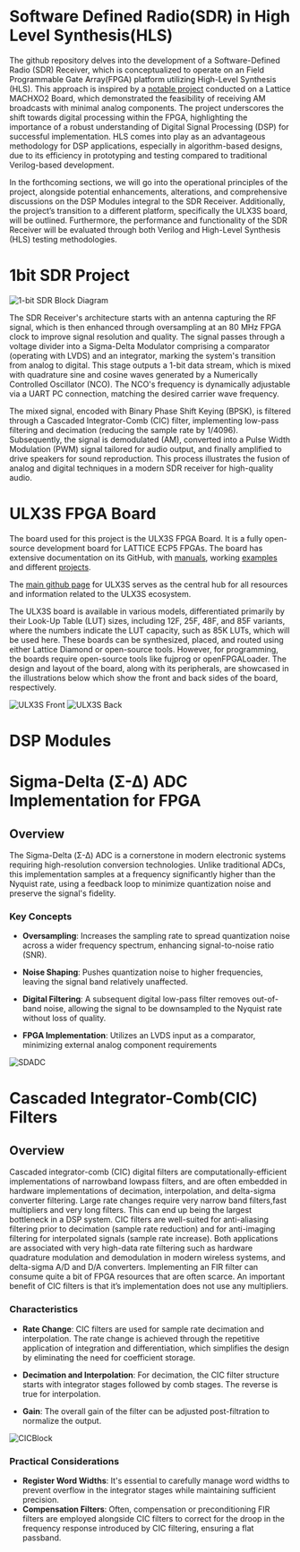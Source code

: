# Software Defined Radio(SDR) in High Level Synthesis(HLS)

The github repository delves into the development of a Software-Defined Radio (SDR) Receiver, which is conceptualized to operate on an Field Programmable Gate Array(FPGA) platform utilizing High-Level Synthesis (HLS). This approach is inspired by a [notable project](https://hackaday.io/project/170916-fpga-3-r-1-c-mw-and-sw-sdr-receiver) conducted on a Lattice MACHXO2 Board, which demonstrated the feasibility
of receiving AM broadcasts with minimal analog components. The project underscores the shift towards digital processing within the FPGA, highlighting the importance of a robust understanding of Digital Signal Processing (DSP) for successful implementation. HLS comes into play as an advantageous methodology for DSP applications, especially in algorithm-based designs, due to its efficiency in prototyping and testing compared to traditional Verilog-based development.

In the forthcoming sections, we will go into the operational principles of the project, alongside potential enhancements, alterations, and comprehensive discussions on the DSP Modules integral to the SDR Receiver. Additionally, the project’s transition to a different platform, specifically the ULX3S board, will be outlined. Furthermore, the performance and functionality of the SDR Receiver will be evaluated through both Verilog and High-Level Synthesis (HLS) testing methodologies.

# 1bit SDR Project
![1-bit SDR Block Diagram](Images/MyBlockDiagram.png)

The SDR Receiver's architecture starts with an antenna capturing the RF signal, which is then enhanced through oversampling at an 80 MHz FPGA clock to improve signal resolution and quality. The signal passes through a voltage divider into a Sigma-Delta Modulator comprising a comparator (operating with LVDS) and an integrator, marking the system's transition from analog to digital. This stage outputs a 1-bit data stream, which is mixed with quadrature sine and cosine waves generated by a Numerically Controlled Oscillator (NCO). The NCO's frequency is dynamically adjustable via a UART PC connection, matching the desired carrier wave frequency.

The mixed signal, encoded with Binary Phase Shift Keying (BPSK), is filtered through a Cascaded Integrator-Comb (CIC) filter, implementing low-pass filtering and decimation (reducing the sample rate by 1/4096). Subsequently, the signal is demodulated (AM), converted into a Pulse Width Modulation (PWM) signal tailored for audio output, and finally amplified to drive speakers for sound reproduction. This process illustrates the fusion of analog and digital techniques in a modern SDR receiver for high-quality audio.

# ULX3S FPGA Board

The board used for this project is the ULX3S FPGA Board. It is a fully open-source development board for LATTICE ECP5 FPGAs. The board has extensive documentation on its GitHub, with [manuals](https://github.com/emard/ulx3s/blob/master/doc/MANUAL.md), working [examples](https://github.com/emard/ulx3s-misc) and different [projects](https://ulx3s.github.io/).

The [main github page](https://ulx3s.github.io/) for ULX3S serves as the central hub for all resources and information related to the ULX3S ecosystem.

The ULX3S board is available in various models, differentiated primarily by their Look-Up Table (LUT) sizes, including 12F, 25F, 48F, and 85F variants, where the numbers indicate the LUT capacity, such as 85K LUTs, which will be used here. These boards can be synthesized, placed, and routed using either Lattice Diamond or open-source tools. However, for programming, the boards require open-source tools like fujprog or openFPGALoader. The design and layout of the board, along with its peripherals, are showcased in the illustrations below which show the front and back sides of the board, respectively.

![ULX3S Front](Images/ULX3SFront.png)
![ULX3S Back](Images/ULX3SBack.png)


# DSP Modules

# Sigma-Delta (Σ-Δ) ADC Implementation for FPGA

## Overview

The Sigma-Delta (Σ-Δ) ADC is a cornerstone in modern electronic systems requiring high-resolution conversion technologies. Unlike traditional ADCs, this implementation samples at a frequency significantly higher than the Nyquist rate, using a feedback loop to minimize quantization noise and preserve the signal's fidelity.
### Key Concepts

* **Oversampling**: Increases the sampling rate to spread quantization noise across a wider frequency spectrum, enhancing signal-to-noise ratio (SNR).

* **Noise Shaping**: Pushes quantization noise to higher frequencies, leaving the signal band relatively unaffected.

* **Digital Filtering**: A subsequent digital low-pass filter removes out-of-band noise, allowing the signal to be downsampled to the Nyquist rate without loss of quality.

* **FPGA Implementation**: Utilizes an LVDS input as a comparator, minimizing external analog component requirements

![SDADC](Images/SDADC.png)

# Cascaded Integrator-Comb(CIC) Filters

## Overview
Cascaded integrator-comb (CIC) digital filters are computationally-efficient implementations of narrowband lowpass filters, and are often embedded in hardware implementations of decimation, interpolation, and delta-sigma converter filtering. Large rate changes require very narrow band filters,fast multipliers and very long filters. This can end up being the largest bottleneck in a DSP system. CIC filters are well-suited for anti-aliasing filtering prior to decimation (sample rate reduction) and for anti-imaging filtering for interpolated signals (sample rate increase). Both applications are associated with very high-data rate filtering such as hardware quadrature modulation and demodulation in modern wireless systems, and delta-sigma A/D and D/A converters. Implementing an FIR filter can consume quite a bit of FPGA resources that are often scarce. An important benefit of CIC filters is that it’s implementation does not use any multipliers.

### Characteristics

* **Rate Change**: CIC filters are used for sample rate decimation and interpolation. The rate change is achieved through the repetitive application of integration and differentiation, which simplifies the design by eliminating the need for coefficient storage.

* **Decimation and Interpolation**: For decimation, the CIC filter structure starts with integrator stages followed by comb stages. The reverse is true for interpolation.

* **Gain**: The overall gain of the filter can be adjusted post-filtration to normalize the output.


![CICBlock](Images/CICBlock.png)

### Practical Considerations

* **Register Word Widths**: It's essential to carefully manage word widths to prevent overflow in the integrator stages while maintaining sufficient precision.
* **Compensation Filters**: Often, compensation or preconditioning FIR filters are employed alongside CIC filters to correct for the droop in the frequency response introduced by CIC filtering, ensuring a flat passband.




